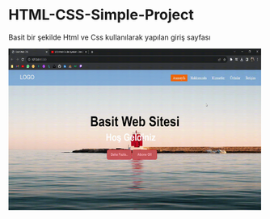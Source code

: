 # HTML-CSS-Simple-Project
Basit bir şekilde Html ve Css kullanılarak yapılan giriş sayfası

<p><img align="left" alt="gif" src="https://github.com/mstfakrsu/HTML-CSS-Simple-Project/blob/main/Basit%20Web%20CSS%20-%20Google%20Chrome%202023-09-24%2018-08-45.gif" width="500" height="320" /></p>
